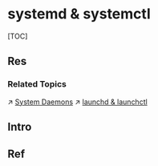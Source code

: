 # systemd & systemctl

[TOC]



## Res
### Related Topics
↗ [System Daemons](../../../../../🧬%20Computer%20System/Operating%20System%20&%20OS%20Kernel%20(Theory%20Part)/OS%20Processes%20&%20Automata%20Management%20(CPU%20+%20Main%20Memory%20Resource)/System%20Daemons.md)
↗ [launchd & launchctl](../../../../Apple%20Operating%20Systems/macOS%20(Derived%20From%20UNIX%20Family)/🪓%20macOS%20CLI%20Software/Process%20Management/System%20Service%20Management/launchd%20&%20launchctl.md)



## Intro



## Ref
